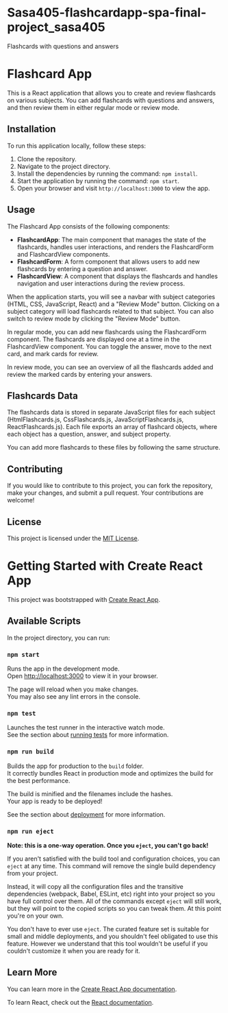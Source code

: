 # Sasa405-flashcardapp-spa-final-project_sasa405
Flashcards with questions and answers



# Flashcard App

This is a React application that allows you to create and review flashcards on various subjects. You can add flashcards with questions and answers, and then review them in either regular mode or review mode.

## Installation

To run this application locally, follow these steps:

1. Clone the repository.
2. Navigate to the project directory.
3. Install the dependencies by running the command: `npm install`.
4. Start the application by running the command: `npm start`.
5. Open your browser and visit `http://localhost:3000` to view the app.

## Usage

The Flashcard App consists of the following components:

- **FlashcardApp**: The main component that manages the state of the flashcards, handles user interactions, and renders the FlashcardForm and FlashcardView components.
- **FlashcardForm**: A form component that allows users to add new flashcards by entering a question and answer.
- **FlashcardView**: A component that displays the flashcards and handles navigation and user interactions during the review process.

When the application starts, you will see a navbar with subject categories (HTML, CSS, JavaScript, React) and a "Review Mode" button. Clicking on a subject category will load flashcards related to that subject. You can also switch to review mode by clicking the "Review Mode" button.

In regular mode, you can add new flashcards using the FlashcardForm component. The flashcards are displayed one at a time in the FlashcardView component. You can toggle the answer, move to the next card, and mark cards for review.

In review mode, you can see an overview of all the flashcards added and review the marked cards by entering your answers.

## Flashcards Data

The flashcards data is stored in separate JavaScript files for each subject (HtmlFlashcards.js, CssFlashcards.js, JavaScriptFlashcards.js, ReactFlashcards.js). Each file exports an array of flashcard objects, where each object has a question, answer, and subject property.

You can add more flashcards to these files by following the same structure.

## Contributing

If you would like to contribute to this project, you can fork the repository, make your changes, and submit a pull request. Your contributions are welcome!

## License

This project is licensed under the [MIT License](LICENSE).


# Getting Started with Create React App

This project was bootstrapped with [Create React App](https://github.com/facebook/create-react-app).

## Available Scripts

In the project directory, you can run:

### `npm start`

Runs the app in the development mode.\
Open [http://localhost:3000](http://localhost:3000) to view it in your browser.

The page will reload when you make changes.\
You may also see any lint errors in the console.

### `npm test`

Launches the test runner in the interactive watch mode.\
See the section about [running tests](https://facebook.github.io/create-react-app/docs/running-tests) for more information.

### `npm run build`

Builds the app for production to the `build` folder.\
It correctly bundles React in production mode and optimizes the build for the best performance.

The build is minified and the filenames include the hashes.\
Your app is ready to be deployed!

See the section about [deployment](https://facebook.github.io/create-react-app/docs/deployment) for more information.

### `npm run eject`

**Note: this is a one-way operation. Once you `eject`, you can't go back!**

If you aren't satisfied with the build tool and configuration choices, you can `eject` at any time. This command will remove the single build dependency from your project.

Instead, it will copy all the configuration files and the transitive dependencies (webpack, Babel, ESLint, etc) right into your project so you have full control over them. All of the commands except `eject` will still work, but they will point to the copied scripts so you can tweak them. At this point you're on your own.

You don't have to ever use `eject`. The curated feature set is suitable for small and middle deployments, and you shouldn't feel obligated to use this feature. However we understand that this tool wouldn't be useful if you couldn't customize it when you are ready for it.

## Learn More

You can learn more in the [Create React App documentation](https://facebook.github.io/create-react-app/docs/getting-started).

To learn React, check out the [React documentation](https://reactjs.org/).



